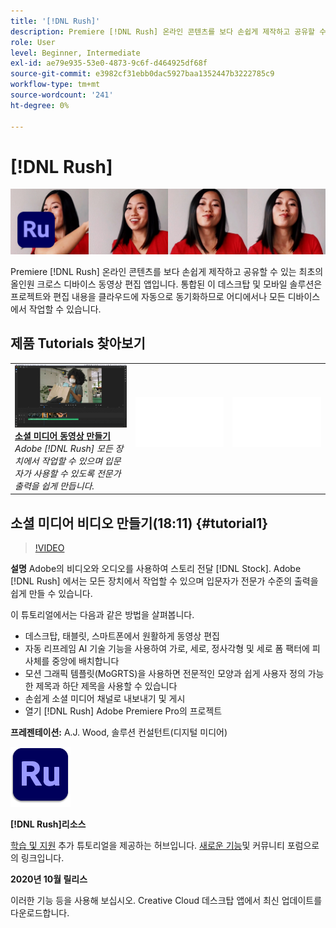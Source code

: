 ```yaml
---
title: '[!DNL Rush]'
description: Premiere [!DNL Rush] 온라인 콘텐츠를 보다 손쉽게 제작하고 공유할 수 있는 최초의 올인원 크로스 디바이스 동영상 편집 앱입니다
role: User
level: Beginner, Intermediate
exl-id: ae79e935-53e0-4873-9c6f-d464925df68f
source-git-commit: e3982cf31ebb0dac5927baa1352447b3222785c9
workflow-type: tm+mt
source-wordcount: '241'
ht-degree: 0%

---
```


# [!DNL Rush]

![튜토리얼 메인 이미지](../assets/Rush.jpg)

Premiere [!DNL Rush] 온라인 콘텐츠를 보다 손쉽게 제작하고 공유할 수 있는 최초의 올인원 크로스 디바이스 동영상 편집 앱입니다. 통합된 이 데스크탑 및 모바일 솔루션은 프로젝트와 편집 내용을 클라우드에 자동으로 동기화하므로 어디에서나 모든 디바이스에서 작업할 수 있습니다.

## 제품 Tutorials 찾아보기

<table style="table-layout:fixed">
<tr>
 <td>
   <a href="rush.md#tutorial1">
      <img alt="소셜 미디어 동영상 만들기" src="../assets/rush_socialMediaAd_wood_thumbnail.jpg" />
   </a>
    <div>
   <a href="rush.md#tutorial1"><strong>소셜 미디어 동영상 만들기</strong></a>
    </div>
    <em>Adobe [!DNL Rush] 모든 장치에서 작업할 수 있으며 입문자가 사용할 수 있도록 전문가 출력을 쉽게 만듭니다.</em>
    <br>
  </td>
  <td>
    <img alt="스페이서" src="../assets/Whitespacer.png" />
    <div>
    <br>
  </td>
  <td>
    <img alt="스페이서" src="../assets/Whitespacer.png" />
    <div>
    <br>
  </td>
</tr>
</table>

## 소셜 미디어 비디오 만들기(18:11) {#tutorial1}

>[!VIDEO](https://video.tv.adobe.com/v/326900?hidetitle=true)

**설명**
Adobe의 비디오와 오디오를 사용하여 스토리 전달 [!DNL Stock]. Adobe [!DNL Rush] 에서는 모든 장치에서 작업할 수 있으며 입문자가 전문가 수준의 출력을 쉽게 만들 수 있습니다.

이 튜토리얼에서는 다음과 같은 방법을 살펴봅니다.
* 데스크탑, 태블릿, 스마트폰에서 원활하게 동영상 편집
* 자동 리프레임 AI 기술 기능을 사용하여 가로, 세로, 정사각형 및 세로 폼 팩터에 피사체를 중앙에 배치합니다
* 모션 그래픽 템플릿(MoGRTS)을 사용하면 전문적인 모양과 쉽게 사용자 정의 가능한 제목과 하단 제목을 사용할 수 있습니다
* 손쉽게 소셜 미디어 채널로 내보내기 및 게시
* 열기 [!DNL Rush] Adobe Premiere Pro의 프로젝트

**프레젠테이션:**
A.J. Wood, 솔루션 컨설턴트(디지털 미디어)

![Rush 로고](../assets/ru_appicon_96.png)

**[!DNL Rush]리소스**

[학습 및 지원](https://helpx.adobe.com/support/premiere-rush.html) 추가 튜토리얼을 제공하는 허브입니다. [새로운 기능](https://helpx.adobe.com/premiere-rush/user-guide.html/premiere-rush/help/whats-new.ug.html)및 커뮤니티 포럼으로의 링크입니다.

**2020년 10월 릴리스**

이러한 기능 등을 사용해 보십시오. Creative Cloud 데스크탑 앱에서 최신 업데이트를 다운로드합니다.
